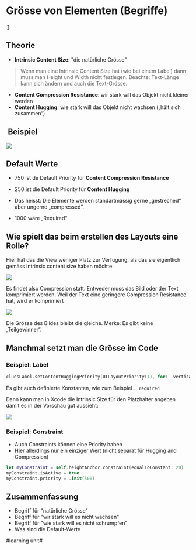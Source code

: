 # Grösse von Elementen (Begriffe)
↕️

## Theorie

- **Intrinsic Content Size**: "die natürliche Grösse"

> Wenn man eine Intrinsic Content Size hat (wie bei einem Label) dann muss man Height und Width nicht festlegen. Beachte: Text-Länge kann sich ändern und auch die Text-Grösse.

- **Content Compression Resistance**: wir stark will das Objekt nicht kleiner werden
- **Content Hugging**: wie stark will das Objekt nicht wachsen („hält sich zusammen“)


##  Beispiel

![][image-1]


## Default Werte
- 750 ist de Default Priority für **Content Compression Resistance**
- 250 ist die Default Priority für **Content Hugging**

- Das heisst: Die Elemente werden standartmässig gerne „gestreched“ aber ungerne „compressed“. 
- 1000 wäre „Required“

## Wie spielt das beim erstellen des Layouts eine Rolle?

Hier hat das die View weniger Platz zur Verfügung, als das sie eigentlich gemäss intrinsic content size haben möchte:

![][image-2]

Es findet also Compression statt. Entweder muss das Bild oder der Text komprimiert werden. Weil der Text eine geringere Compression Resistance hat, wird er komprimiert

![][image-3]

Die Grösse des Bildes bleibt die gleiche. Merke: Es gibt keine „Teilgewinner“.

## Manchmal setzt man die Grösse im Code

### Beispiel: Label

```swift
cluesLabel.setContentHuggingPriority(UILayoutPriority(1), for: .vertical)
```

Es gibt auch definierte Konstanten, wie zum Beispiel `. required`

Dann kann man in Xcode die Intrinsic Size für den Platzhalter angeben damit es in der Vorschau gut aussieht:

![][image-4]

### Beispiel: Constraint

- Auch Constraints können eine Priority haben
- Hier allerdings nur ein einziger Wert (nicht separat für Hugging and Compression)

```swift
let myConstraint = self.heightAnchor.constraint(equalToConstant: 20)
myConstraint.isActive = true
myConstraint.priority = .init(500)
```

## Zusammenfassung
- Begriff für "natürliche Grösse"
- Begriff für "wir stark will es nicht wachsen"
- Begriff für "wie stark will es nicht schrumpfen"
- Was sind die Default-Werte

[image-1]:	assets/Bildschirmfoto%202021-09-11%20um%2012.54.21.png
[image-2]:	assets/DraggedImage.tiff
[image-3]:	assets/DraggedImage-1.tiff
[image-4]:	assets/Bildschirmfoto%202021-09-11%20um%2012.56.52.png

#learning unit#